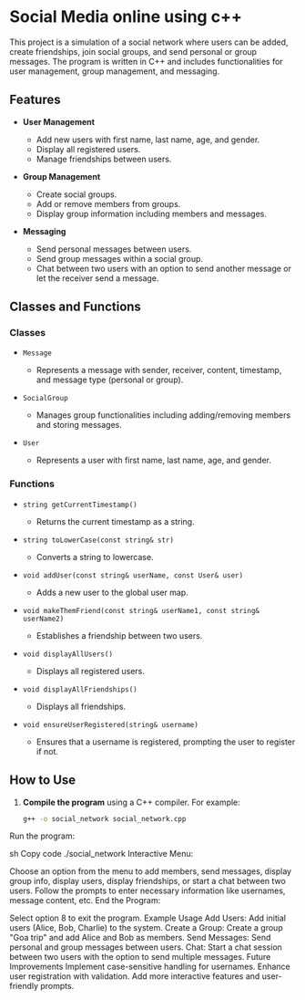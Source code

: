 # Social Media online using c++

This project is a simulation of a social network where users can be added, create friendships, join social groups, and send personal or group messages. The program is written in C++ and includes functionalities for user management, group management, and messaging.

## Features

- **User Management**
  - Add new users with first name, last name, age, and gender.
  - Display all registered users.
  - Manage friendships between users.

- **Group Management**
  - Create social groups.
  - Add or remove members from groups.
  - Display group information including members and messages.

- **Messaging**
  - Send personal messages between users.
  - Send group messages within a social group.
  - Chat between two users with an option to send another message or let the receiver send a message.

## Classes and Functions

### Classes

- `Message`
  - Represents a message with sender, receiver, content, timestamp, and message type (personal or group).
  
- `SocialGroup`
  - Manages group functionalities including adding/removing members and storing messages.

- `User`
  - Represents a user with first name, last name, age, and gender.

### Functions

- `string getCurrentTimestamp()`
  - Returns the current timestamp as a string.
  
- `string toLowerCase(const string& str)`
  - Converts a string to lowercase.
  
- `void addUser(const string& userName, const User& user)`
  - Adds a new user to the global user map.
  
- `void makeThemFriend(const string& userName1, const string& userName2)`
  - Establishes a friendship between two users.
  
- `void displayAllUsers()`
  - Displays all registered users.
  
- `void displayAllFriendships()`
  - Displays all friendships.

- `void ensureUserRegistered(string& username)`
  - Ensures that a username is registered, prompting the user to register if not.

## How to Use

1. **Compile the program** using a C++ compiler. For example:
   ```sh
   g++ -o social_network social_network.cpp
Run the program:

sh
Copy code
./social_network
Interactive Menu:

Choose an option from the menu to add members, send messages, display group info, display users, display friendships, or start a chat between two users.
Follow the prompts to enter necessary information like usernames, message content, etc.
End the Program:

Select option 8 to exit the program.
Example Usage
Add Users:
Add initial users (Alice, Bob, Charlie) to the system.
Create a Group:
Create a group "Goa trip" and add Alice and Bob as members.
Send Messages:
Send personal and group messages between users.
Chat:
Start a chat session between two users with the option to send multiple messages.
Future Improvements
Implement case-sensitive handling for usernames.
Enhance user registration with validation.
Add more interactive features and user-friendly prompts.
